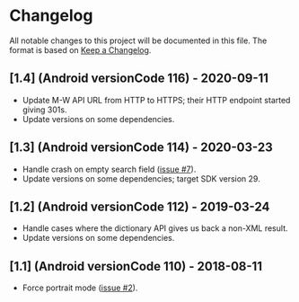 # Changelog

All notable changes to this project will be documented in this file.  The
format is based on [Keep a Changelog](http://keepachangelog.com/en/1.0.0/).

## [1.4] (Android versionCode 116) - 2020-09-11

- Update M-W API URL from HTTP to HTTPS; their HTTP endpoint started
  giving 301s.
- Update versions on some dependencies.

## [1.3] (Android versionCode 114) - 2020-03-23

- Handle crash on empty search field
  ([issue #7](https://github.com/kuhrusty/Scrapple/issues/7)).
- Update versions on some dependencies; target SDK version 29.

## [1.2] (Android versionCode 112) - 2019-03-24

- Handle cases where the dictionary API gives us back a non-XML result.
- Update versions on some dependencies.

## [1.1] (Android versionCode 110) - 2018-08-11

- Force portrait mode
  ([issue #2](https://github.com/kuhrusty/Scrapple/issues/2)).
